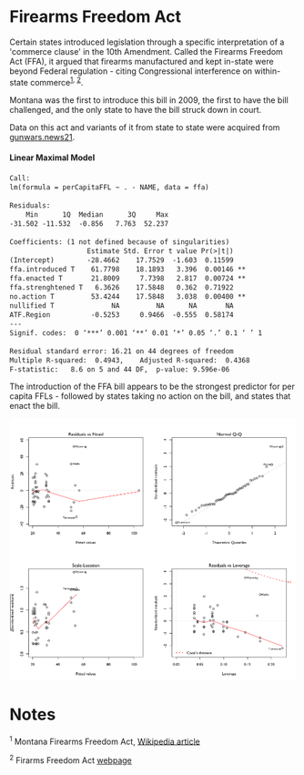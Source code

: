 # Firearms Freedom Act

Certain states introduced legislation through a specific interpretation of a 'commerce clause' in the 10th Amendment. Called the Firearms Freedom Act (FFA), it argued that firearms manufactured and kept in-state were beyond Federal regulation - citing Congressional interference on within-state commerce<sup>[1](#Notes), [2](#Notes)</sup>.

Montana was the first to introduce this bill in 2009, the first to have the bill challenged, and the only state to have the bill struck down in court. 

Data on this act and variants of it from state to state were acquired from [gunwars.news21](http://gunwars.news21.com/interactives/nullification.html).


#### Linear Maximal Model

```{R}
Call:
lm(formula = perCapitaFFL ~ . - NAME, data = ffa)

Residuals:
    Min      1Q  Median      3Q     Max 
-31.502 -11.532  -0.856   7.763  52.237 

Coefficients: (1 not defined because of singularities)
                   Estimate Std. Error t value Pr(>|t|)   
(Intercept)        -28.4662    17.7529  -1.603  0.11599   
ffa.introduced T    61.7798    18.1893   3.396  0.00146 **
ffa.enacted T       21.8009     7.7398   2.817  0.00724 **
ffa.strenghtened T   6.3626    17.5848   0.362  0.71922   
no.action T         53.4244    17.5848   3.038  0.00400 **
nullified T              NA         NA      NA       NA   
ATF.Region          -0.5253     0.9466  -0.555  0.58174   
---
Signif. codes:  0 ‘***’ 0.001 ‘**’ 0.01 ‘*’ 0.05 ‘.’ 0.1 ‘ ’ 1

Residual standard error: 16.21 on 44 degrees of freedom
Multiple R-squared:  0.4943,	Adjusted R-squared:  0.4368 
F-statistic:   8.6 on 5 and 44 DF,  p-value: 9.596e-06
```

The introduction of the FFA bill appears to be the strongest predictor for per capita FFLs - followed by states taking no action on the bill, and states that enact the bill. 

![](R_plots/net-international-migration/ffa-lm-01.png)





# Notes

<sup>1</sup> Montana Firearms Freedom Act, [Wikipedia article](https://en.wikipedia.org/wiki/Montana_Firearms_Freedom_Act)

<sup>2</sup> Firarms Freedom Act [webpage](http://firearmsfreedomact.com/)
